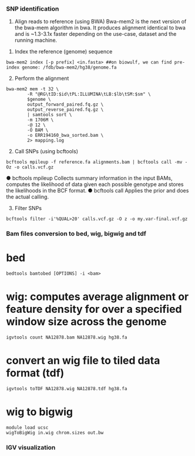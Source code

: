 ### SNP identification
 
1)	Align reads to reference (using BWA)
Bwa-mem2 is the next version of the bwa-mem algorithm in bwa. It produces alignment identical to bwa and is ~1.3-3.1x faster depending on the use-case, dataset and the running machine.

1.	Index the reference (genome) sequence 
```
bwa-mem2 index [-p prefix] <in.fasta> ##on biowulf, we can find pre-index genome: /fdb/bwa-mem2/hg38/genome.fa
```

2.	Perform the alignment 
```
bwa-mem2 mem -t 32 \
        -R "@RG\tID:$id\tPL:ILLUMINA\tLB:$lb\tSM:$sm" \
        $genome \
        output_forward_paired.fq.gz \
        output_reverse_paired.fq.gz \
        | samtools sort \
        -m 1706M \
        -@ 12 \
        -O BAM \
        -o ERR194160_bwa_sorted.bam \
        2> mapping.log
```
  	
2) Call SNPs (using bcftools) 
```
bcftools mpileup -f reference.fa alignments.bam | bcftools call -mv -Oz -o calls.vcf.gz
```

● bcftools mpileup 
 Collects summary information in the input BAMs, computes the likelihood of data given each possible genotype and stores the likelihoods in the BCF format. 
● bcftools call 
 Applies the prior and does the actual calling.

3) Filter SNPs 
```
bcftools filter -i'%QUAL>20' calls.vcf.gz -O z -o my.var-final.vcf.gz
```


 
### Bam files conversion to bed, wig, bigwig and tdf
# bed
```
bedtools bamtobed [OPTIONS] -i <bam>
```

# wig: computes average alignment or feature density for over a specified window size across the genome
```
igvtools count NA12878.bam NA12878.wig hg38.fa
```

# convert an wig file to tiled data format (tdf)
```
igvtools toTDF NA12878.wig NA12878.tdf hg38.fa
```

# wig to bigwig
```
module load ucsc 
wigToBigWig in.wig chrom.sizes out.bw
```


### IGV visualization


